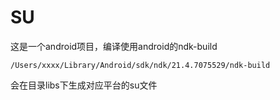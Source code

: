 # SU

这是一个android项目，编译使用android的ndk-build

```
/Users/xxxx/Library/Android/sdk/ndk/21.4.7075529/ndk-build
```

会在目录libs下生成对应平台的su文件


